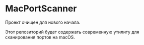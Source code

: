 # MacPortScanner

Проект очищен для нового начала.

Этот репозиторий будет содержать современную утилиту для сканирования портов на macOS.